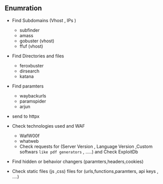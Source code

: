 ## Enumration 

- Find Subdomains  (Vhost , IPs )
    - subfinder
    - amass
    - gobuster (vhost)
    - ffuf (vhost)

- Find Directories and files
    - feroxbuster 
    - dirsearch   
    - katana
          
- Find paramters
    - waybackurls
    - paramspider
    - arjun

- send to httpx

- Check technologies used and WAF
    - WafW00f
    - whatweb
    - Check requests for (Server Version , Language Version ,Custom softwars `like pdf generators` , .....) and Check ExploitDb

- Find hidden or behavior changers (paramters,headers,cookies)
- Check static files (js ,css) files for (urls,functions,paramters, api keys , ....)



